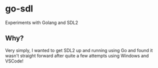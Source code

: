 # go-sdl
Experiments with Golang and SDL2

## Why?

Very simply, I wanted to get SDL2 up and running using Go and found it wasn't straight forward after quite a few attempts using Windows and VSCode!

